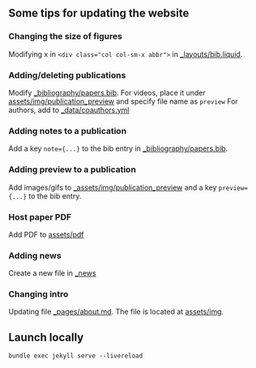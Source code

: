 ## Some tips for updating the website

### Changing the size of figures 
Modifying x in `<div class="col col-sm-x abbr">` in [_layouts/bib.liquid](_layouts/bib.liquid). 

### Adding/deleting publications
Modify [_bibliography/papers.bib](_bibliography/papers.bib).
For videos, place it under [assets/img/publication_preview](assets/img/publication_preview) and specify file name as `preview`
For authors, add to [_data/coauthors.yml](_data/coauthors.yml)

### Adding notes to a publication
Add a key `note={...}` to the bib entry in [_bibliography/papers.bib](_bibliography/papers.bib). 

### Adding preview to a publication
Add images/gifs to [_assets/img/publication_preview](_assets/img/publication_preview) and a key `preview={...}` to the bib entry. 

### Host paper PDF
Add PDF to  [assets/pdf](assets/pdf)

### Adding news
Create a new file in [_news](_news)

### Changing intro
Updating file [_pages/about.md](_pages/about.md). The file is located at [assets/img](assets/img). 

## Launch locally
```aiignore
bundle exec jekyll serve --livereload
```
